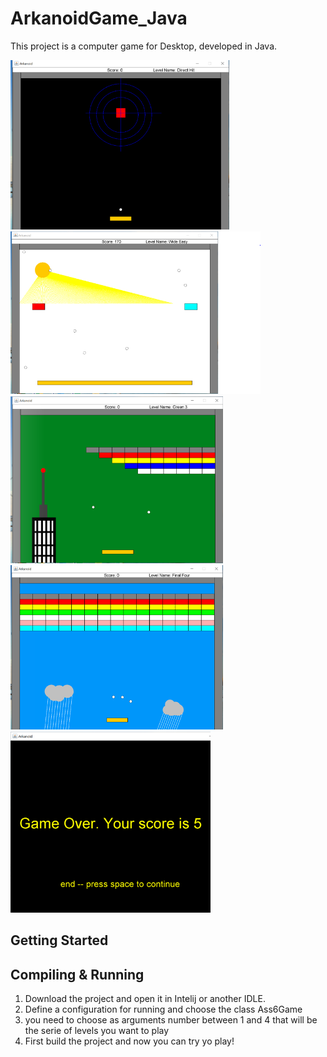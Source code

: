 # ArkanoidGame_Java

This project is a computer game for Desktop, developed in Java. 

<kbd>
    <img src="images/level1.PNG" width="350"/>
    <img src="images/level2.PNG" width="400"/>
    <img src="images/level3.PNG" width="340"/>
    <img src="images/level4.PNG" width="340"/> <img src="images/finalScreenPNG.PNG" width="320"/>
    
</kbd>

## Getting Started

## Compiling & Running

1. Download the project and open it in Intelij or another IDLE.
2. Define a configuration for running and choose the class Ass6Game
3. you need to choose as arguments number between 1 and 4 that will be the serie of levels you want to play
4. First build the project and now you can try yo play!
